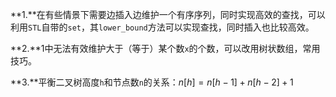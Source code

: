 **1.**在有些情景下需要边插入边维护一个有序序列，同时实现高效的查找，可以利用`STL`自带的`set`，其`lower_bound`方法可以实现查找，同时插入也比较高效。

**2.**1中无法有效维护大于（等于）某个数`x`的个数，可以改用树状数组，常用技巧。

**3.**平衡二叉树高度`h`和节点数`n`的关系：$n[h] = n[h - 1] + n[h - 2] + 1$